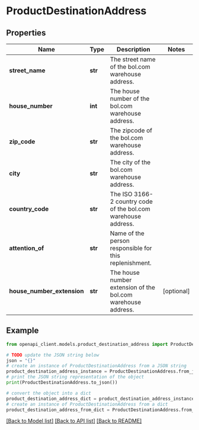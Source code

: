 # ProductDestinationAddress


## Properties

Name | Type | Description | Notes
------------ | ------------- | ------------- | -------------
**street_name** | **str** | The street name of the bol.com warehouse address. | 
**house_number** | **int** | The house number of the bol.com warehouse address. | 
**zip_code** | **str** | The zipcode of the bol.com warehouse address. | 
**city** | **str** | The city of the bol.com warehouse address. | 
**country_code** | **str** | The ISO 3166-2 country code of the bol.com warehouse address. | 
**attention_of** | **str** | Name of the person responsible for this replenishment. | 
**house_number_extension** | **str** | The house number extension of the bol.com warehouse address. | [optional] 

## Example

```python
from openapi_client.models.product_destination_address import ProductDestinationAddress

# TODO update the JSON string below
json = "{}"
# create an instance of ProductDestinationAddress from a JSON string
product_destination_address_instance = ProductDestinationAddress.from_json(json)
# print the JSON string representation of the object
print(ProductDestinationAddress.to_json())

# convert the object into a dict
product_destination_address_dict = product_destination_address_instance.to_dict()
# create an instance of ProductDestinationAddress from a dict
product_destination_address_from_dict = ProductDestinationAddress.from_dict(product_destination_address_dict)
```
[[Back to Model list]](../README.md#documentation-for-models) [[Back to API list]](../README.md#documentation-for-api-endpoints) [[Back to README]](../README.md)


